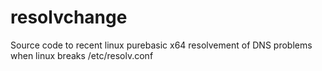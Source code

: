 # resolvchange
Source code to recent linux purebasic x64 resolvement of DNS problems when linux breaks /etc/resolv.conf
